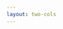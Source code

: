 ```yaml
---
layout: two-cols
---
```

<!-- lewa strona -->
<template v-slot:default>

# <img src="/images/viper_small_no_tran.png" class="w-10 inline"/> Viper
 Viper to rejestr konfiguracji. 
 
 Przechowuje wartości (zupełnie jak zmienne/stałe), ale okraszony jest sporą ilością cukru, który uprzyjemnia jego użycie i zdejmuje z naszych głów martwienie się o takie detale jak formaty
 plików konfiguracyjnych, współpraca z flagami z linii poleceń, zmiennymi środowiskowymi i tym podobnymi drobiazgami. 
 
 Pozwala po prostu szybko zacząć używać konfiguracji zamiast pisać samemu jej obsługę.
 

<BarBottom  title="Goat - Poznań Go Devs #7">
  <Item text=" ">
  </Item>
</BarBottom>
</template>
<!-- prawa strona -->
<template v-slot:right>

# <img src="/images/cobra_small_no_tran.png" class="w-10 inline"/> Cobra
 Cobra to biblioteka to tworzenia interfejsów CLI.

 Cobra zapewnia możliwość użycia flag zgodnych z [POSIX](https://pl.wikipedia.org/wiki/POSIX), zagnieżdżonych struktur poleceń, parametrów globalnych i lokalnych, niestandardowych wyjść pomocy lub autouzupełnień dla znanych powłok, takich jak Bash, Zsh lub nawet Powershell.

### Biblioteka użyta m.in. w: Hugo CLI, Kubernetes CLI (`kubectl`), GitHub CLI
<br>
<img src="/images/gopher_hero.svg" class="w-10 inline" style="margin-right: 10px;"/>
<img src="/images/kubernetes_logo.svg" class="w-40 inline" style="margin-right: 10px;"/>
<img src="/images/gh_cli_logo.png" class="w-10 inline"/>

<BarBottom  title=" ">
  <Item text="Meetup">
    <a href="https://www.meetup.com/pl-PL/goat-poznan-go-devs/"><img src="/images/meetup-icon.svg" class="w-5"/></a>
  </Item>
</BarBottom>
</template>